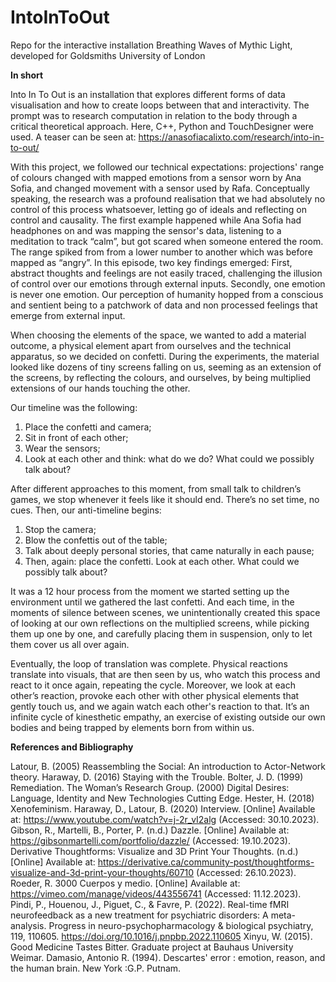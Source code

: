 # IntoInToOut

Repo for the interactive installation Breathing Waves of Mythic Light, developed for Goldsmiths University of London

**In short**

Into In To Out is an installation that explores different forms of data visualisation and how to create loops between that and interactivity. The prompt was to research computation in relation to the body through a critical theoretical approach. Here, C++, Python and TouchDesigner were used. A teaser can be seen at: https://anasofiacalixto.com/research/into-in-to-out/

With this project, we followed our technical expectations: projections' range of colours changed with mapped emotions from a sensor worn by Ana Sofia, and changed movement with a sensor used by Rafa. Conceptually speaking, the research was a profound realisation that we had absolutely no control of this process whatsoever, letting go of ideals and reflecting on control and causality.
The first example happened while Ana Sofia had headphones on and was mapping the sensor's data, listening to a meditation to track “calm”, but got scared when someone entered the room. The range spiked from from a lower number to another which was before mapped as “angry”. 
In this episode, two key findings emerged: First, abstract thoughts and feelings are not easily traced, challenging the illusion of control over our emotions through external inputs. Secondly, one emotion is never one emotion. Our perception of humanity hopped from a conscious and sentient being to a patchwork of data and non processed feelings that emerge from external input.

When choosing the elements of the space, we wanted to add a material outcome, a physical element apart from ourselves and the technical apparatus, so we decided on confetti. During the experiments, the material looked like dozens of tiny screens falling on us, seeming as an extension of the screens, by reflecting the colours, and ourselves, by being multiplied extensions of our hands touching the other.

Our timeline was the following:
1. Place the confetti and camera;
2. Sit in front of each other;
3. Wear the sensors;
4. Look at each other and think: what do we do? What could we possibly talk about?

After different approaches to this moment, from small talk to children’s games, we stop whenever it feels like it should end. There’s no set time, no cues. Then, our anti-timeline begins:
1. Stop the camera;
2. Blow the confettis out of the table;
3. Talk about deeply personal stories, that came naturally in each pause;
4. Then, again: place the confetti. Look at each other. What could we possibly talk about?

It was a 12 hour process from the moment we started setting up the environment until we gathered the last confetti. And each time, in the moments of silence between scenes, we unintentionally created this space of looking at our own reflections on the multiplied screens, while picking them up one by one, and carefully placing them in suspension, only to let them cover us all over again. 

Eventually, the loop of translation was complete. Physical reactions translate into visuals, that are then seen by us, who watch this process and react to it once again, repeating the cycle. Moreover, we look at each other’s reaction, provoke each other with other physical elements that gently touch us, and we again watch each other's reaction to that. It’s an infinite cycle of kinesthetic empathy, an exercise of existing outside our own bodies and being trapped by elements born from within us. 


**References and Bibliography**

Latour, B. (2005) Reassembling the Social: An introduction to Actor-Network theory.
Haraway, D. (2016) Staying with the Trouble.
Bolter, J. D. (1999) Remediation.
The Woman’s Research Group. (2000) Digital Desires: Language, Identity and New Technologies Cutting Edge.
Hester, H. (2018) Xenofeminism.
Haraway, D., Latour, B. (2020) Interview. [Online] Available at: https://www.youtube.com/watch?v=j-2r_vI2alg (Accessed: 30.10.2023).
Gibson, R., Martelli, B., Porter, P. (n.d.) Dazzle. [Online] Available at: https://gibsonmartelli.com/portfolio/dazzle/ (Accessed: 19.10.2023).
Derivative Thoughtforms: Visualize and 3D Print Your Thoughts. (n.d.) [Online] Available at: https://derivative.ca/community-post/thoughtforms-visualize-and-3d-print-your-thoughts/60710 (Accessed: 26.10.2023).
Roeder, R. 3000 Cuerpos y medio. [Online] Available at: https://vimeo.com/manage/videos/443556741 (Accessed: 11.12.2023).
Pindi, P., Houenou, J., Piguet, C., & Favre, P. (2022). Real-time fMRI neurofeedback as a new treatment for psychiatric disorders: A meta-analysis. Progress in neuro-psychopharmacology & biological psychiatry, 119, 110605. https://doi.org/10.1016/j.pnpbp.2022.110605
Xinyu, W. (2015). Good Medicine Tastes Bitter. Graduate project at Bauhaus University Weimar.
Damasio, Antonio R. (1994). Descartes' error : emotion, reason, and the human brain. New York :G.P. Putnam.
